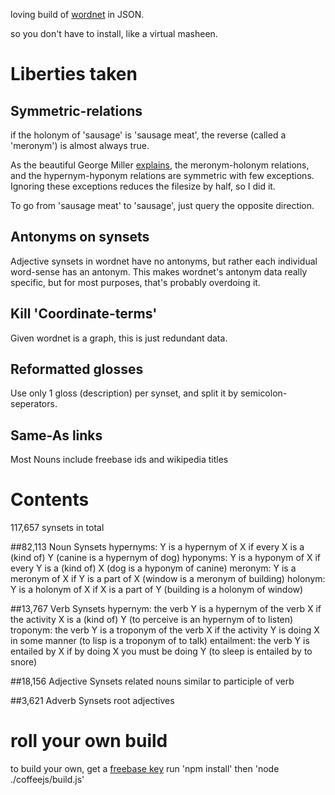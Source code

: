 

loving build of [wordnet](http://wordnet.princeton.edu/) in JSON.

so you don't have to install, like a virtual masheen.


# Liberties taken

## Symmetric-relations
if the holonym of 'sausage' is 'sausage meat', the reverse (called a 'meronym') is almost always true.

As the beautiful George Miller [explains](http://books.google.ca/books?id=Rehu8OOzMIMC), the meronym-holonym relations, and the hypernym-hyponym relations are symmetric with few exceptions. Ignoring these exceptions reduces the filesize by half, so I did it.

To go from 'sausage meat' to 'sausage', just query the opposite direction.

## Antonyms on synsets
Adjective synsets in wordnet have no antonyms, but rather each individual word-sense has an antonym. This makes wordnet's antonym data really specific, but for most purposes, that's probably overdoing it.

## Kill 'Coordinate-terms'
Given wordnet is a graph, this is just redundant data.

## Reformatted glosses
Use only 1 gloss (description) per synset, and split it by semicolon-seperators.

## Same-As links
Most Nouns include freebase ids and wikipedia titles



# Contents

117,657 synsets in total

##82,113 Noun Synsets
hypernyms: Y is a hypernym of X if every X is a (kind of) Y (canine is a hypernym of dog)
hyponyms: Y is a hyponym of X if every Y is a (kind of) X (dog is a hyponym of canine)
meronym: Y is a meronym of X if Y is a part of X (window is a meronym of building)
holonym: Y is a holonym of X if X is a part of Y (building is a holonym of window)

##13,767 Verb Synsets
hypernym: the verb Y is a hypernym of the verb X if the activity X is a (kind of) Y (to perceive is an hypernym of to listen)
troponym: the verb Y is a troponym of the verb X if the activity Y is doing X in some manner (to lisp is a troponym of to talk)
entailment: the verb Y is entailed by X if by doing X you must be doing Y (to sleep is entailed by to snore)

##18,156 Adjective Synsets
related nouns
similar to
participle of verb


##3,621 Adverb Synsets
root adjectives


# roll your own build
to build your own, get a [freebase key](https://code.google.com/apis/console/?pli=1)
run 'npm install'
then 'node ./coffeejs/build.js'